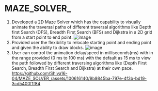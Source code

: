 # MAZE_SOLVER_
1. Developed a 2D Maze Solver which has the capability to visually animate the traversal paths of different traversal algorithms like Depth first Search (DFS), Breadth First Search (BFS) and Dijkstra in a 2D grid from a start point to end point.
![image](https://github.com/Shiva16-04/MAZE_SOLVER_/assets/100616140/3ab8e660-c9e8-4f67-9800-f6087fc269a7)
2. Provided user the flexibility to relocate starting point and ending point and given the ability to draw blocks.
![image](https://github.com/Shiva16-04/MAZE_SOLVER_/assets/100616140/776eb785-c1e1-4a50-adc2-7d6023e90c80)
3. User can control the animation delay/speed in milliseconds(ms) with in the range provided (0 ms to 100 ms) with the default as 15 ms to view the path followed by different traversing algorithms like (Depth First Search, Breadth First Search and Dijkstra) at their own pace.
https://github.com/Shiva16-04/MAZE_SOLVER_/assets/100616140/9b9845ba-797e-4f3b-bd19-3cd5400f1f84

